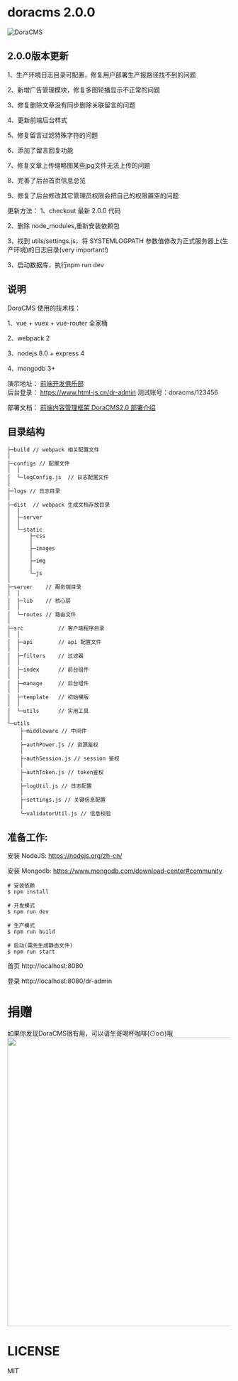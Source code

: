 # doracms 2.0.0

![DoraCMS](http://7xkrk4.com1.z0.glb.clouddn.com/doracms2.jpg "DoraCMS")

## 2.0.0版本更新
1、生产环境日志目录可配置，修复用户部署生产报路径找不到的问题

2、新增广告管理模块，修复多图轮播显示不正常的问题

3、修复删除文章没有同步删除关联留言的问题

4、更新前端后台样式

5、修复留言过滤特殊字符的问题

6、添加了留言回复功能

7、修复文章上传缩略图某些jpg文件无法上传的问题

8、完善了后台首页信息总览

9、修复了后台修改其它管理员权限会把自己的权限置空的问题

更新方法： 
1、checkout 最新 2.0.0 代码

2、删除 node_modules,重新安装依赖包

3、找到 utils/settings.js，将 SYSTEMLOGPATH 参数值修改为正式服务器上(生产环境)的日志目录(very important!)

3、启动数据库，执行npm run dev 


## 说明

DoraCMS 使用的技术栈：

1、vue + vuex + vue-router 全家桶

2、webpack 2

3、nodejs 8.0 + express 4

4、mongodb 3+

演示地址： [前端开发俱乐部](https://www.html-js.cn)   
后台登录： https://www.html-js.cn/dr-admin     测试账号：doracms/123456

部署文档： [前端内容管理框架 DoraCMS2.0 部署介绍](https://www.html-js.cn/details/ryn2kSWqZ.html)   

## 目录结构

```
├─build // webpack 相关配置文件
│
├─configs // 配置文件
│  │  
│  └─logConfig.js  // 日志配置文件
│ 
├─logs // 日志目录
│
├─dist  // webpack 生成文档存放目录
│  │
│  ├─server
│  │
│  └─static
│      ├─css
│      │
│      ├─images
│      │
│      ├─img
│      │
│      └─js
│
├─server    // 服务端目录
│  │
│  ├─lib    // 核心层
│  │
│  └─routes // 路由文件
│
├─src           // 客户端程序目录
│  │
│  ├─api        // api 配置文件
│  │
│  ├─filters    // 过滤器
│  │
│  ├─index      // 前台组件
│  │
│  ├─manage     // 后台组件
│  │
│  ├─template   // 初始模版
│  │
│  └─utils      // 实用工具
│
└─utils
    ├─middleware // 中间件
    │
    ├─authPower.js // 资源鉴权
    │
    ├─authSession.js // session 鉴权
    │
    ├─authToken.js // token鉴权
    │
    ├─logUtil.js // 日志配置
    │
    ├─settings.js // 关键信息配置
    │
    └─validatorUtil.js // 信息校验

```





## 准备工作:
安装 NodeJS:
https://nodejs.org/zh-cn/

安装 Mongodb:
https://www.mongodb.com/download-center#community

```shell
# 安装依赖
$ npm install

# 开发模式
$ npm run dev

# 生产模式
$ npm run build

# 启动(需先生成静态文件)
$ npm run start
```

首页
http://localhost:8080

登录
http://localhost:8080/dr-admin

# 捐赠
如果你发现DoraCMS很有用，可以请生哥喝杯咖啡(⊙o⊙)哦
<img width="650" src="http://7xkrk4.com1.z0.glb.clouddn.com/payme.jpg" alt="">

# LICENSE

MIT
